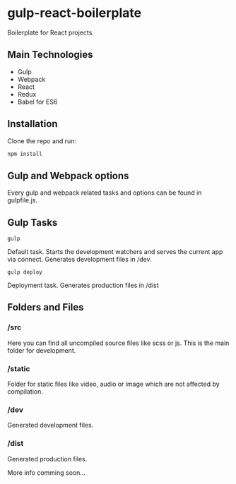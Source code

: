 # gulp-react-boilerplate
Boilerplate for React projects.

## Main Technologies

- Gulp
- Webpack
- React
- Redux
- Babel for ES6

## Installation

Clone the repo and run:
```javascript
npm install
```

## Gulp and Webpack options

Every gulp and webpack related tasks and options can be found in gulpfile.js. 

## Gulp Tasks

```
gulp
```
Default task. 
Starts the development watchers and serves the current app via connect. Generates development files in /dev.

```
gulp deploy
```
Deployment task.
Generates production files in /dist

## Folders and Files

### /src
Here you can find all uncompiled source files like scss or js. This is the main folder for development.

### /static
Folder for static files like video, audio or image which are not affected by compilation.

### /dev
Generated development files.

### /dist
Generated production files.


More info comming soon...

